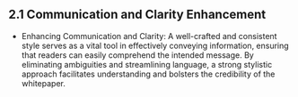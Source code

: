 ## 2.1 Communication and Clarity Enhancement
- Enhancing Communication and Clarity: A well-crafted and consistent style serves as a vital tool in effectively conveying information, ensuring that readers can easily comprehend the intended message. By eliminating ambiguities and streamlining language, a strong stylistic approach facilitates understanding and bolsters the credibility of the whitepaper.

